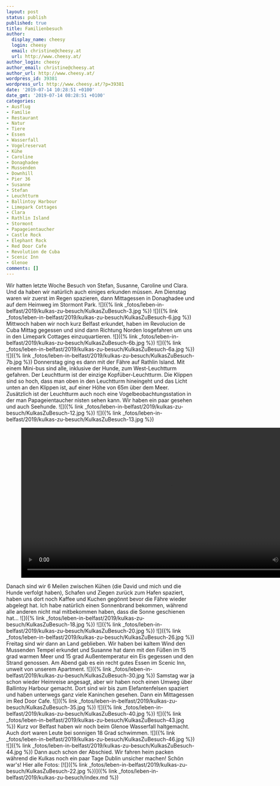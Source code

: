 ```yaml
---
layout: post
status: publish
published: true
title: Familienbesuch
author:
  display_name: cheesy
  login: cheesy
  email: christine@cheesy.at
  url: http://www.cheesy.at/
author_login: cheesy
author_email: christine@cheesy.at
author_url: http://www.cheesy.at/
wordpress_id: 39381
wordpress_url: http://www.cheesy.at/?p=39381
date: '2019-07-14 10:28:51 +0100'
date_gmt: '2019-07-14 08:28:51 +0100'
categories:
- Ausflug
- Familie
- Restaurant
- Natur
- Tiere
- Essen
- Wasserfall
- Vogelreservat
- Kühe
- Caroline
- Donaghadee
- Mussenden
- Downhill
- Pier 36
- Susanne
- Stefan
- Leuchtturm
- Ballintoy Harbour
- Limepark Cottages
- Clara
- Rathlin Island
- Stormont
- Papageientaucher
- Castle Rock
- Elephant Rock
- Red Door Cafe
- Revolution de Cuba
- Scenic Inn
- Glenoe
comments: []
---
```

Wir hatten letzte Woche Besuch von Stefan, Susanne, Caroline und Clara. Und da haben wir natürlich auch einiges erkunden müssen.
Am Dienstag waren wir zuerst im Regen spazieren, dann Mittagessen in Donaghadee und auf dem Heimweg im Stormont Park.
![]({% link _fotos/leben-in-belfast/2019/kulkas-zu-besuch/KulkasZuBesuch-3.jpg %})
![]({% link _fotos/leben-in-belfast/2019/kulkas-zu-besuch/KulkasZuBesuch-6.jpg %})
Mittwoch haben wir noch kurz Belfast erkundet, haben im Revolucion de Cuba Mittag gegessen und sind dann Richtung Norden losgefahren um uns in den Limepark Cottages einzuquartieren.
![]({% link _fotos/leben-in-belfast/2019/kulkas-zu-besuch/KulkasZuBesuch-6b.jpg %})
![]({% link _fotos/leben-in-belfast/2019/kulkas-zu-besuch/KulkasZuBesuch-6a.jpg %})
![]({% link _fotos/leben-in-belfast/2019/kulkas-zu-besuch/KulkasZuBesuch-7b.jpg %})
Donnerstag ging es dann mit der Fähre auf Rathlin Island. Mit einem Mini-bus sind alle, inklusive der Hunde, zum West-Leuchtturm gefahren. Der Leuchtturm ist der einzige Kopfüber-Leuchtturm. Die Klippen sind so hoch, dass man oben in den Leuchtturm hineingeht und das Licht unten an den Klippen ist, auf einer Höhe von 65m über dem Meer. Zusätzlich ist der Leuchtturm auch noch eine Vogelbeobachtungsstation in der man Papageientaucher nisten sehen kann. Wir haben ein paar gesehen und auch Seehunde.
![]({% link _fotos/leben-in-belfast/2019/kulkas-zu-besuch/KulkasZuBesuch-12.jpg %})
![]({% link _fotos/leben-in-belfast/2019/kulkas-zu-besuch/KulkasZuBesuch-13.jpg %})
<figure><video controls width="800" src="{% link /download/Videos/Vogelbeobachtung.mp4 %}"></video></figure>
Danach sind wir 6 Meilen zwischen Kühen (die David und mich und die Hunde verfolgt haben), Schafen und Ziegen zurück zum Hafen spaziert, haben uns dort noch Kaffee und Kuchen gegönnt bevor die Fähre wieder abgelegt hat. Ich habe natürlich einen Sonnenbrand bekommen, während alle anderen nicht mal mitbekommen haben, dass die Sonne geschienen hat...
![]({% link _fotos/leben-in-belfast/2019/kulkas-zu-besuch/KulkasZuBesuch-18.jpg %})
![]({% link _fotos/leben-in-belfast/2019/kulkas-zu-besuch/KulkasZuBesuch-20.jpg %})
![]({% link _fotos/leben-in-belfast/2019/kulkas-zu-besuch/KulkasZuBesuch-26.jpg %})
Freitag sind wir dann an Land geblieben. Wir haben bei kaltem Wind den Mussenden Tempel erkundet und Susanne hat dann mit den Füßen im 15 grad warmen Meer und 15 grad Außentemperatur ein Eis gegessen und den Strand genossen. Am Abend gab es ein recht gutes Essen im Scenic Inn, unweit von unserem Apartment.
![]({% link _fotos/leben-in-belfast/2019/kulkas-zu-besuch/KulkasZuBesuch-30.jpg %})
Samstag war ja schon wieder Heimreise angesagt, aber wir haben noch einen Umweg über Ballintoy Harbour gemacht. Dort sind wir bis zum Elefantenfelsen spaziert und haben unterwegs ganz viele Kaninchen gesehen. Dann ein Mittagessen im Red Door Cafe.
![]({% link _fotos/leben-in-belfast/2019/kulkas-zu-besuch/KulkasZuBesuch-35.jpg %})
![]({% link _fotos/leben-in-belfast/2019/kulkas-zu-besuch/KulkasZuBesuch-40.jpg %})
![]({% link _fotos/leben-in-belfast/2019/kulkas-zu-besuch/KulkasZuBesuch-43.jpg %})
Kurz vor Belfast haben wir noch beim Glenoe Wasserfall haltgemacht. Auch dort waren Leute bei sonnigen 18 Grad schwimmen.
![]({% link _fotos/leben-in-belfast/2019/kulkas-zu-besuch/KulkasZuBesuch-46.jpg %})
![]({% link _fotos/leben-in-belfast/2019/kulkas-zu-besuch/KulkasZuBesuch-44.jpg %})
Dann auch schon der Abschied. Wir fahren heim packen während die Kulkas noch ein paar Tage Dublin unsicher machen!
Schön war's!
Hier alle Fotos:
[![]({% link _fotos/leben-in-belfast/2019/kulkas-zu-besuch/KulkasZuBesuch-22.jpg %})]({% link _fotos/leben-in-belfast/2019/kulkas-zu-besuch/index.md %})
